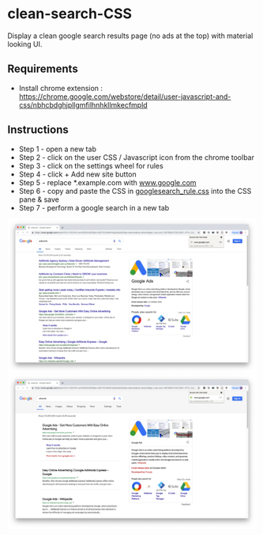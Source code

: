 # clean-search-CSS
Display a clean google search results page (no ads at the top) with material looking UI.

## Requirements
* Install chrome extension : 
https://chrome.google.com/webstore/detail/user-javascript-and-css/nbhcbdghjpllgmfilhnhkllmkecfmpld 

## Instructions
* Step 1 - open a new tab 
* Step 2 - click on the user CSS / Javascript icon from the chrome toolbar 
* Step 3 - click on the settings wheel for rules 
* Step 4 - click + Add new site button 
* Step 5 - replace *.example.com with www.google.com 
* Step 6 - copy and paste the CSS in <a href="https://github.com/maximilianotaverna/clean-search-CSS/blob/master/googlesearch_rule.css">googlesearch_rule.css</a> into the CSS pane & save
* Step 7 - perform a google search in a new tab <br>

![](images/before.jpeg)
![](images/after.jpeg)
